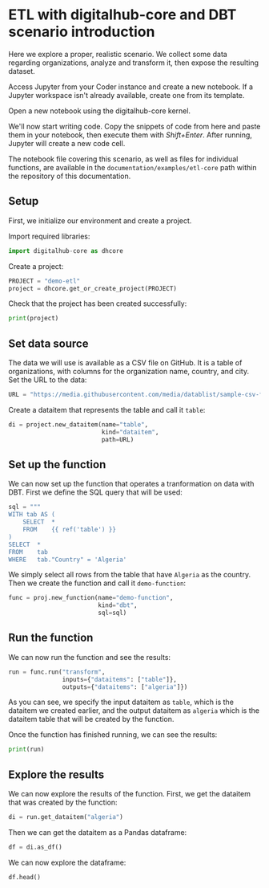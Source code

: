 # ETL with digitalhub-core and DBT scenario introduction

Here we explore a proper, realistic scenario. We collect some data regarding organizations, analyze and transform it, then expose the resulting dataset.

Access Jupyter from your Coder instance and create a new notebook. If a Jupyter workspace isn't already available, create one from its template.

Open a new notebook using the digitalhub-core kernel.

We'll now start writing code. Copy the snippets of code from here and paste them in your notebook, then execute them with *Shift+Enter*. After running, Jupyter will create a new code cell.

The notebook file covering this scenario, as well as files for individual functions, are available in the `documentation/examples/etl-core` path within the repository of this documentation.

## Setup

First, we initialize our environment and create a project.

Import required libraries:

``` python
import digitalhub-core as dhcore
```

Create a project:

``` python
PROJECT = "demo-etl"
project = dhcore.get_or_create_project(PROJECT)
```

Check that the project has been created successfully:

``` python
print(project)
```

## Set data source

The data we will use is available as a CSV file on GitHub. It is a table of organizations, with columns for the organization name, country, and city.
Set the URL to the data:

``` python
URL = "https://media.githubusercontent.com/media/datablist/sample-csv-files/main/files/organizations/organizations-1000.csv"
```

Create a dataitem that represents the table and call it `table`:

``` python
di = project.new_dataitem(name="table",
                          kind="dataitem",
                          path=URL)
```

## Set up the function

We can now set up the function that operates a tranformation on data with DBT.
First we define the SQL query that will be used:

``` python
sql = """
WITH tab AS (
    SELECT  *
    FROM    {{ ref('table') }}
)
SELECT  *
FROM    tab
WHERE   tab."Country" = 'Algeria'
```

We simply select all rows from the table that have `Algeria` as the country.
Then we create the function and call it `demo-function`:

``` python
func = proj.new_function(name="demo-function",
                         kind="dbt",
                         sql=sql)
```

## Run the function

We can now run the function and see the results:

``` python
run = func.run("transform",
               inputs={"dataitems": ["table"]},
               outputs={"dataitems": ["algeria"]})
```

As you can see, we specify the input dataitem as `table`, which is the dataitem we created earlier, and the output dataitem as `algeria` which is the dataitem table that will be created by the function.

Once the function has finished running, we can see the results:

``` python
print(run)
```

## Explore the results

We can now explore the results of the function.
First, we get the dataitem that was created by the function:

``` python
di = run.get_dataitem("algeria")
```

Then we can get the dataitem as a Pandas dataframe:

``` python
df = di.as_df()
```

We can now explore the dataframe:

``` python
df.head()
```

